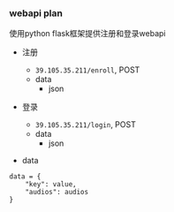 ### webapi plan
使用python flask框架提供注册和登录webapi

- 注册
    + `39.105.35.211/enroll`, POST
    + data
        * json

- 登录
    + `39.105.35.211/login`, POST
    + data
        * json

- data
```
data = {
    "key": value,
    "audios": audios
}
```
